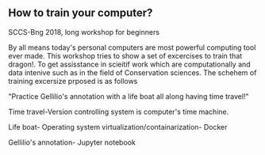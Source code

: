 ## How to train your computer?
SCCS-Bng 2018, long workshop for beginners

By all means today's personal computers are most powerful computing 
tool ever made. This workshop tries to show a set of excercises to train that dragon!. To
get assisstance in scieitif work which are computationally and data intenive such as in the field of Conservation sciences. 
The schehem of training excersize prposed is as follows

"Practice Gellilio's annotation with a life boat all along having time travel!"   

Time travel-Version controlling system is computer's time machine.   

Life boat- Operating system virtualization/containarization- Docker

Gellilio's annotation- Jupyter notebook


 
